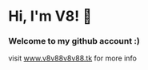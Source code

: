 <h1 >Hi, I'm V8! 👋</h1>
<h3 >Welcome to my github account :)</h3>

visit www.v8v88v8v88.tk for more info
